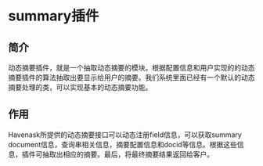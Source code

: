 <a name="d2382092"></a>
# summary插件

<a name="e05dce83"></a>
## 简介

动态摘要插件，就是一个抽取动态摘要的模块。根据配置信息和用户实现的的动态摘要插件的算法抽取出要显示给用户的摘要。我们系统里面已经有一个默认的动态摘要处理的类，可以实现基本的动态摘要功能。

<a name="69fa3701"></a>
## 作用

Havenask所提供的动态摘要接口可以动态注册field信息，可以获取summary document信息，查询串相关信息，摘要配置信息和docid等信息。根据这些信息，插件可抽取出相应的摘要。最后，将最终摘要结果返回给客户。
